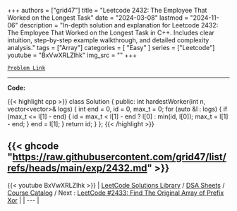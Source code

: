 
+++
authors = ["grid47"]
title = "Leetcode 2432: The Employee That Worked on the Longest Task"
date = "2024-03-08"
lastmod = "2024-11-06"
description = "In-depth solution and explanation for Leetcode 2432: The Employee That Worked on the Longest Task in C++. Includes clear intuition, step-by-step example walkthrough, and detailed complexity analysis."
tags = ["Array"]
categories = [
    "Easy"
]
series = ["Leetcode"]
youtube = "BxVwXRLZlhk"
img_src = ""
+++



[`Problem Link`](https://leetcode.com/problems/the-employee-that-worked-on-the-longest-task/description/)

---
**Code:**

{{< highlight cpp >}}
class Solution {
public:
  int hardestWorker(int n, vector<vector<int>>& logs) {
      int end = 0, id = 0, max_t = 0;
      for (auto &l : logs) {
          if (max_t <= l[1] - end) {
              id = max_t < l[1] - end ? l[0] : min(id, l[0]);
              max_t = l[1] - end;
          }
          end = l[1];
      }
      return id;
  }
};
{{< /highlight >}}

{{< ghcode "https://raw.githubusercontent.com/grid47/list/refs/heads/main/exp/2432.md" >}}
---
{{< youtube BxVwXRLZlhk >}}
| [LeetCode Solutions Library](https://grid47.xyz/leetcode/) / [DSA Sheets](https://grid47.xyz/sheets/) / [Course Catalog](https://grid47.xyz/courses/) / Next : [LeetCode #2433: Find The Original Array of Prefix Xor](https://grid47.xyz/leetcode/solution-2433-find-the-original-array-of-prefix-xor/) |
| --- |

